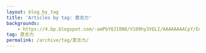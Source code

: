 ```yaml
---
layout: blog_by_tag
title: 'Articles by tag: 意志力'
backgrounds:
    - https://4.bp.blogspot.com/-amPbYQJI8N8/V109hy3VELI/AAAAAAAACpY/EnWtpyVD5hESXe2ysY-Buti5VFq8A19-QCPcB/s1600/IMG_5605.JPG
tag: 意志力
permalink: /archive/tag/意志力/
---
```

